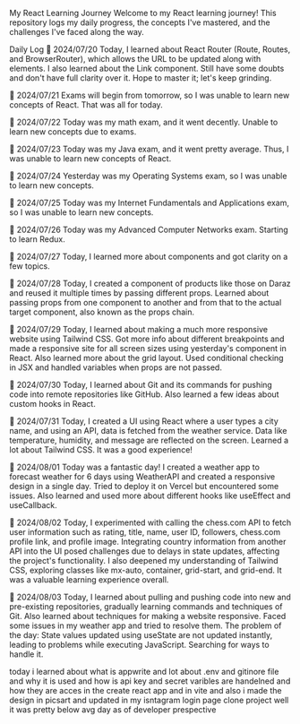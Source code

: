 My React Learning Journey
Welcome to my React learning journey! This repository logs my daily progress, the concepts I've mastered, and the challenges I've faced along the way.

Daily Log
📅 2024/07/20
Today, I learned about React Router (Route, Routes, and BrowserRouter), which allows the URL to be updated along with elements. I also learned about the Link component. Still have some doubts and don't have full clarity over it. Hope to master it; let's keep grinding.

📅 2024/07/21
Exams will begin from tomorrow, so I was unable to learn new concepts of React. That was all for today.

📅 2024/07/22
Today was my math exam, and it went decently. Unable to learn new concepts due to exams.

📅 2024/07/23
Today was my Java exam, and it went pretty average. Thus, I was unable to learn new concepts of React.

📅 2024/07/24
Yesterday was my Operating Systems exam, so I was unable to learn new concepts.

📅 2024/07/25
Today was my Internet Fundamentals and Applications exam, so I was unable to learn new concepts.

📅 2024/07/26
Today was my Advanced Computer Networks exam. Starting to learn Redux.

📅 2024/07/27
Today, I learned more about components and got clarity on a few topics.

📅 2024/07/28
Today, I created a component of products like those on Daraz and reused it multiple times by passing different props. Learned about passing props from one component to another and from that to the actual target component, also known as the props chain.

📅 2024/07/29
Today, I learned about making a much more responsive website using Tailwind CSS. Got more info about different breakpoints and made a responsive site for all screen sizes using yesterday's component in React. Also learned more about the grid layout. Used conditional checking in JSX and handled variables when props are not passed.

📅 2024/07/30
Today, I learned about Git and its commands for pushing code into remote repositories like GitHub. Also learned a few ideas about custom hooks in React.

📅 2024/07/31
Today, I created a UI using React where a user types a city name, and using an API, data is fetched from the weather service. Data like temperature, humidity, and message are reflected on the screen. Learned a lot about Tailwind CSS. It was a good experience!

📅 2024/08/01
Today was a fantastic day! I created a weather app to forecast weather for 6 days using WeatherAPI and created a responsive design in a single day. Tried to deploy it on Vercel but encountered some issues. Also learned and used more about different hooks like useEffect and useCallback.

📅 2024/08/02
Today, I experimented with calling the chess.com API to fetch user information such as rating, title, name, user ID, followers, chess.com profile link, and profile image. Integrating country information from another API into the UI posed challenges due to delays in state updates, affecting the project's functionality. I also deepened my understanding of Tailwind CSS, exploring classes like mx-auto, container, grid-start, and grid-end. It was a valuable learning experience overall.

📅 2024/08/03
Today, I learned about pulling and pushing code into new and pre-existing repositories, gradually learning commands and techniques of Git. Also learned about techniques for making a website responsive. Faced some issues in my weather app and tried to resolve them. The problem of the day: State values updated using useState are not updated instantly, leading to problems while executing JavaScript. Searching for ways to handle it.

today i learned about what is appwrite and lot about .env and gitinore file and why it is used and how is api key and secret varibles are handelned and how they are acces in the create react app and in vite and also i made the design in picsart and updated in my isntagram login page clone project well it was pretty below avg day as of developer prespective

